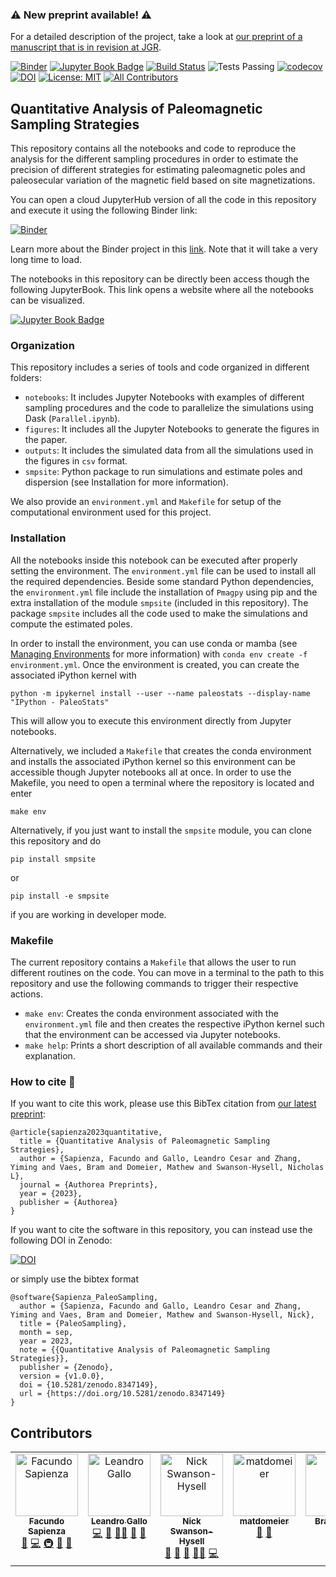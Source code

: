 ### ⚠️ New preprint available! ⚠️

For a detailed description of the project, take a look at [our preprint of a manuscript that is in revision at JGR](https://www.authorea.com/doi/full/10.22541/essoar.168881772.25833701).

[![Binder](https://mybinder.org/badge_logo.svg)](https://mybinder.org/v2/gh/PolarWandering/PaleoSampling/HEAD) 
[![Jupyter Book Badge](https://jupyterbook.org/badge.svg)](https://polarwandering.github.io/PaleoSampling/) 
[![Build Status](https://github.com/PolarWandering/PaleoSampling/actions/workflows/book.yml/badge.svg?branch=main)](https://github.com/PolarWandering/PaleoSampling/actions/workflows/book.yml?query=branch%3Amain)
![Tests Passing](https://github.com/github/docs/actions/workflows/test.yml/badge.svg)
[![codecov](https://codecov.io/gh/PolarWandering/PaleoSampling/graph/badge.svg?token=8BCZXZV5JP)](https://codecov.io/gh/PolarWandering/PaleoSampling)
[![DOI](https://zenodo.org/badge/595793364.svg)](https://zenodo.org/badge/latestdoi/595793364) 
[![License: MIT](https://img.shields.io/badge/License-MIT-yellow.svg)](https://opensource.org/licenses/MIT)
[![All Contributors](https://img.shields.io/github/all-contributors/PolarWandering/PaleoSampling?color=ee8449&style=flat-square)](#contributors)


## Quantitative Analysis of Paleomagnetic Sampling Strategies

This repository contains all the notebooks and code to reproduce the analysis for the different sampling procedures in order
to estimate the precision of different strategies for estimating paleomagnetic poles and paleosecular variation of the magnetic field
based on site magnetizations.

You can open a cloud JupyterHub version of all the code in this repository and execute it using the following Binder link:

[![Binder](https://mybinder.org/badge_logo.svg)](https://mybinder.org/v2/gh/PolarWandering/PaleoSampling/HEAD)

Learn more about the Binder project in this [link](https://mybinder.readthedocs.io/en/latest/). Note that it will take a very long time to load.

The notebooks in this repository can be directly been access though the following JupyterBook. This link opens a website
where all the notebooks can be visualized.

[![Jupyter Book Badge](https://jupyterbook.org/badge.svg)](https://polarwandering.github.io/PaleoSampling/)

### Organization

This repository includes a series of tools and code organized in different folders:
- `notebooks`: It includes Jupyter Notebooks with examples of different sampling procedures and the code to parallelize the simulations using Dask (`Parallel.ipynb`).
- `figures`: It includes all the Jupyter Notebooks to generate the figures in the paper.
- `outputs`: It includes the simulated data from all the simulations used in the figures in `csv` format.
- `smpsite`: Python package to run simulations and estimate poles and dispersion (see Installation for more information).

We also provide an `environment.yml` and `Makefile` for setup of the computational environment used for this project.

### Installation

All the notebooks inside this notebook can be executed after properly setting the environment. The `environment.yml` file can be used to
install all the required dependencies. Beside some standard Python dependencies, the `environment.yml` file include the installation of
`Pmagpy` using pip and the extra installation of the module `smpsite` (included in this repository). The package `smpsite` includes all the code used to make the simulations and compute the
estimated poles.

In order to install the environment, you can use conda or mamba (see [Managing Environments](https://conda.io/projects/conda/en/latest/user-guide/tasks/manage-environments.html) for more information) with `conda env create -f environment.yml`. Once the environment is created, you can create the associated iPython kernel with 
```
python -m ipykernel install --user --name paleostats --display-name "IPython - PaleoStats"
```
This will allow you to execute this environment directly from Jupyter notebooks. 

Alternatively, we included a `Makefile` that creates the conda environment and installs the associated iPython kernel so this environment can be accessible though Jupyter notebooks all at once. In order to use the Makefile, you need to open a terminal where the repository is located and enter
```
make env
```

Alternatively, if you just want to install the `smpsite` module, you can clone this repository and do
```
pip install smpsite
```
or
```
pip install -e smpsite
```
if you are working in developer mode. 


### Makefile

The current repository contains a `Makefile` that allows the user to run different routines on the code. You can move in a terminal to the
path to this repository and use the following commands to trigger their respective actions. 
- `make env`: Creates the conda environment associated with the `environment.yml` file and then creates the respective iPython kernel such that the 
environment can be accessed via Jupyter notebooks. 
- `make help`: Prints a short description of all available commands and their explanation. 

### How to cite 📖

If you want to cite this work, please use this BibTex citation from [our latest preprint](https://www.authorea.com/doi/full/10.22541/essoar.168881772.25833701):
```
@article{sapienza2023quantitative,
  title = {Quantitative Analysis of Paleomagnetic Sampling Strategies},
  author = {Sapienza, Facundo and Gallo, Leandro Cesar and Zhang, Yiming and Vaes, Bram and Domeier, Mathew and Swanson-Hysell, Nicholas L},
  journal = {Authorea Preprints},
  year = {2023},
  publisher = {Authorea}
}
```
If you want to cite the software in this repository, you can instead use the following DOI in Zenodo:

[![DOI](https://zenodo.org/badge/595793364.svg)](https://zenodo.org/badge/latestdoi/595793364)

or simply use the bibtex format 
```
@software{Sapienza_PaleoSampling,
  author = {Sapienza, Facundo and Gallo, Leandro Cesar and Zhang, Yiming and Vaes, Bram and Domeier, Mathew and Swanson-Hysell, Nick},
  title = {PaleoSampling},
  month = sep,
  year = 2023,
  note = {{Quantitative Analysis of Paleomagnetic Sampling Strategies}},
  publisher = {Zenodo},
  version = {v1.0.0},
  doi = {10.5281/zenodo.8347149},
  url = {https://doi.org/10.5281/zenodo.8347149}
}
```


## Contributors

<!-- ALL-CONTRIBUTORS-LIST:START - Do not remove or modify this section -->
<!-- prettier-ignore-start -->
<!-- markdownlint-disable -->
<table>
  <tbody>
    <tr>
      <td align="center" valign="top" width="14.28%"><a href="http://facusapienza.com"><img src="https://avatars.githubusercontent.com/u/39526081?v=4?s=100" width="100px;" alt="Facundo Sapienza"/><br /><sub><b>Facundo Sapienza</b></sub></a><br /><a href="#doc-facusapienza21" title="Documentation">📖</a> <a href="#code-facusapienza21" title="Code">💻</a> <a href="#infra-facusapienza21" title="Infrastructure (Hosting, Build-Tools, etc)">🚇</a> <a href="#design-facusapienza21" title="Design">🎨</a> <a href="#maintenance-facusapienza21" title="Maintenance">🚧</a></td>
      <td align="center" valign="top" width="14.28%"><a href="https://github.com/LenGallo"><img src="https://avatars.githubusercontent.com/u/29756069?v=4?s=100" width="100px;" alt="Leandro Gallo"/><br /><sub><b>Leandro Gallo</b></sub></a><br /><a href="#code-LenGallo" title="Code">💻</a> <a href="#bug-LenGallo" title="Bug reports">🐛</a> <a href="#mentoring-LenGallo" title="Mentoring">🧑‍🏫</a> <a href="#design-LenGallo" title="Design">🎨</a> <a href="#question-LenGallo" title="Answering Questions">💬</a></td>
      <td align="center" valign="top" width="14.28%"><a href="http://www.swanson-hysell.org"><img src="https://avatars.githubusercontent.com/u/4332322?v=4?s=100" width="100px;" alt="Nick Swanson-Hysell"/><br /><sub><b>Nick Swanson-Hysell</b></sub></a><br /><a href="#review-Swanson-Hysell" title="Reviewed Pull Requests">👀</a> <a href="#doc-Swanson-Hysell" title="Documentation">📖</a> <a href="#design-Swanson-Hysell" title="Design">🎨</a> <a href="#mentoring-Swanson-Hysell" title="Mentoring">🧑‍🏫</a> <a href="#code-Swanson-Hysell" title="Code">💻</a></td>
      <td align="center" valign="top" width="14.28%"><a href="https://github.com/matdomeier"><img src="https://avatars.githubusercontent.com/u/40273197?v=4?s=100" width="100px;" alt="matdomeier"/><br /><sub><b>matdomeier</b></sub></a><br /><a href="#ideas-matdomeier" title="Ideas, Planning, & Feedback">🤔</a> <a href="#design-matdomeier" title="Design">🎨</a></td>
      <td align="center" valign="top" width="14.28%"><a href="https://www.uu.nl/medewerkers/BVaes"><img src="https://avatars.githubusercontent.com/u/94557078?v=4?s=100" width="100px;" alt="Bram Vaes"/><br /><sub><b>Bram Vaes</b></sub></a><br /><a href="#design-bramvaes" title="Design">🎨</a> <a href="#ideas-bramvaes" title="Ideas, Planning, & Feedback">🤔</a></td>
      <td align="center" valign="top" width="14.28%"><a href="https://duserzym.github.io/"><img src="https://avatars.githubusercontent.com/u/39976081?v=4?s=100" width="100px;" alt="Yiming Zhang"/><br /><sub><b>Yiming Zhang</b></sub></a><br /><a href="#ideas-duserzym" title="Ideas, Planning, & Feedback">🤔</a></td>
    </tr>
  </tbody>
</table>

<!-- markdownlint-restore -->
<!-- prettier-ignore-end -->

<!-- ALL-CONTRIBUTORS-LIST:END -->
